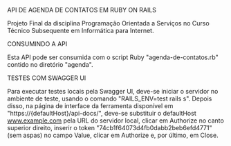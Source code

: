 API DE AGENDA DE CONTATOS EM RUBY ON RAILS

Projeto Final da disciplina Programação Orientada a Serviços no Curso Técnico Subsequente em Informática para Internet.

CONSUMINDO A API

Esta API pode ser consumida com o script Ruby "agenda-de-contatos.rb" contido no diretório "agenda".

TESTES COM SWAGGER UI

Para executar testes locais pela Swagger UI, deve-se iniciar o servidor no ambiente de teste, usando o comando "RAILS_ENV=test rails s". Depois disso, na página de interface da ferramenta disponível em "https://{defaultHost}/api-docs/", deve-se substituir o defaultHost www.example.com pela URL do servidor local, clicar em Authorize no canto superior direito, inserir o token "74cb1f64073d4fb0dabb2beb6efd4771" (sem aspas) no campo Value, clicar em Authorize e, por último, em Close.